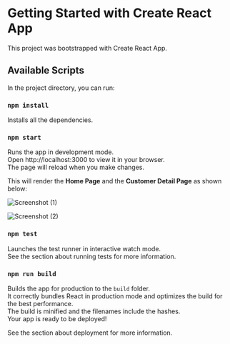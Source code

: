 # Getting Started with Create React App

This project was bootstrapped with Create React App.

## Available Scripts

In the project directory, you can run:

### `npm install`
Installs all the dependencies.

### `npm start`
Runs the app in development mode.  
Open http://localhost:3000 to view it in your browser.  
The page will reload when you make changes.  


This will render the **Home Page** and the **Customer Detail Page** as shown below:

![Screenshot (1)](https://github.com/user-attachments/assets/b424b811-c40d-4af6-8156-c49840cd7e78)

![Screenshot (2)](https://github.com/user-attachments/assets/a87f49f4-a63f-4dd5-8e8d-0a1b5fd3e701)


### `npm test`
Launches the test runner in interactive watch mode.  
See the section about running tests for more information.

### `npm run build`
Builds the app for production to the `build` folder.  
It correctly bundles React in production mode and optimizes the build for the best performance.  
The build is minified and the filenames include the hashes.  
Your app is ready to be deployed!

See the section about deployment for more information.


